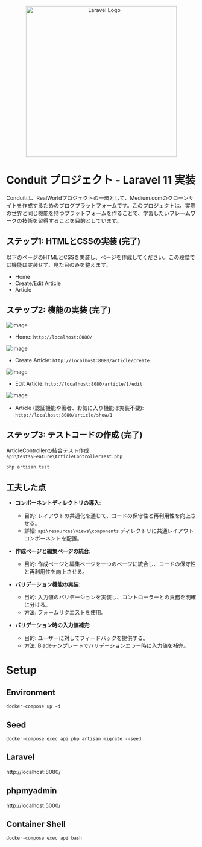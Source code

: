 <p align="center">
  <a href="https://laravel.com" target="_blank">
    <img src="https://raw.githubusercontent.com/laravel/art/master/logo-lockup/5%20SVG/2%20CMYK/1%20Full%20Color/laravel-logolockup-cmyk-red.svg" width="400" alt="Laravel Logo">
  </a>
</p>

# Conduit プロジェクト - Laravel 11 実装

Conduitは、RealWorldプロジェクトの一環として、Medium.comのクローンサイトを作成するためのブログプラットフォームです。このプロジェクトは、実際の世界と同じ機能を持つプラットフォームを作ることで、学習したいフレームワークの技術を習得することを目的としています。

## ステップ1: HTMLとCSSの実装 (完了)

以下のページのHTMLとCSSを実装し、ページを作成してください。この段階では機能は実装せず、見た目のみを整えます。

- Home
- Create/Edit Article
- Article

## ステップ2: 機能の実装 (完了)

![image](https://github.com/OBookBook/Conduit-Laravel11-Docker/assets/130152109/c45eab78-f9ff-4c2e-b843-16cca7c4d757)
- Home: `http://localhost:8080/`

![image](https://github.com/OBookBook/Conduit-Laravel11-Docker/assets/130152109/160969a7-b333-4d68-98e4-47017d25788d)
- Create Article: `http://localhost:8080/article/create`

![image](https://github.com/OBookBook/Conduit-Laravel11-Docker/assets/130152109/41bde55e-3dec-4baf-bbb8-6e3f1f7615f0)
- Edit Article: `http://localhost:8080/article/1/edit`

![image](https://github.com/OBookBook/Conduit-Laravel11-Docker/assets/130152109/20da16af-0cfa-4856-b093-286f8e492647)
- Article (認証機能や著者、お気に入り機能は実装不要): `http://localhost:8080/article/show/1`

## ステップ3: テストコードの作成 (完了)

ArticleControllerの結合テスト作成
`api\tests\Feature\ArticleControllerTest.php`

```shell
php artisan test
```

## 工夫した点

- **コンポーネントディレクトリの導入**: 
  - 目的: レイアウトの共通化を通じて、コードの保守性と再利用性を向上させる。
  - 詳細: `api\resources\views\components` ディレクトリに共通レイアウトコンポーネントを配置。

- **作成ページと編集ページの統合**: 
  - 目的: 作成ページと編集ページを一つのページに統合し、コードの保守性と再利用性を向上させる。

- **バリデーション機能の実装**: 
  - 目的: 入力値のバリデーションを実装し、コントローラーとの責務を明確に分ける。
  - 方法: フォームリクエストを使用。

- **バリデーション時の入力値補完**: 
  - 目的: ユーザーに対してフィードバックを提供する。
  - 方法: Bladeテンプレートでバリデーションエラー時に入力値を補完。

# Setup

## Environment

```shell
docker-compose up -d
```

## Seed
```shell
docker-compose exec api php artisan migrate --seed
```

## Laravel
http://localhost:8080/

## phpmyadmin
http://localhost:5000/

## Container Shell
```shell
docker-compose exec api bash
```
